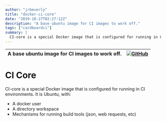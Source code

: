 ```yaml
---
author: "jrbeverly"
title: "docker-ci-core"
date: "2019-10-27T02:27:12Z"
description: "A base ubuntu image for CI images to work off."
tags: ["cardboardci"]
summary: |
  CI-core is a special Docker image that is configured for running in CI environments. It is Ubuntu, with: - A docker user - A directory workspace - Mechanisms for running build tools (json, web requests, etc)
---
```


| A base ubuntu image for CI images to work off. | [![GitHub](https://img.shields.io/badge/GitHub-%23121011.svg?logo=github&logoColor=white)](https://github.com/cardboardci/docker-ci-core) |
| :-------- | -------: |


# CI Core

CI-core is a special Docker image that is configured for running in CI environments. It is Ubuntu, with:

- A docker user
- A directory workspace
- Mechanisms for running build tools (json, web requests, etc)